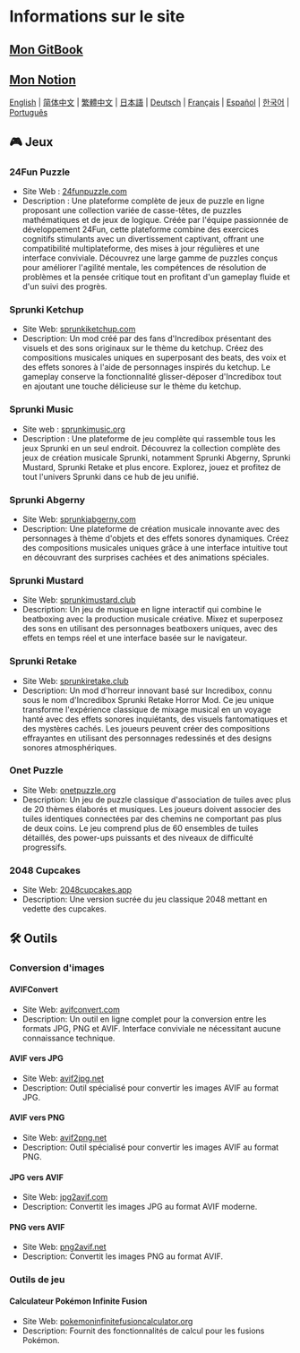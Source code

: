 # Informations sur le site

## [Mon GitBook](https://lynn-3.gitbook.io/lynn)

## [Mon Notion](https://lynn139.notion.site/MySite-15fb0b5cfa458016b389c76be0453e57)

[English](./README.md) | [简体中文](./README_CN.md) | [繁體中文](./README_TW.md) | [日本語](./README_JP.md) | [Deutsch](./README_DE.md) | [Français](./README_FR.md) | [Español](./README_ES.md) | [한국어](./README_KR.md) | [Português](./README_PT.md)

## 🎮 Jeux

### 24Fun Puzzle

- Site Web : [24funpuzzle.com](https://24funpuzzle.com?utm_source=github)
- Description : Une plateforme complète de jeux de puzzle en ligne proposant une collection variée de casse-têtes, de puzzles mathématiques et de jeux de logique. Créée par l'équipe passionnée de développement 24Fun, cette plateforme combine des exercices cognitifs stimulants avec un divertissement captivant, offrant une compatibilité multiplateforme, des mises à jour régulières et une interface conviviale. Découvrez une large gamme de puzzles conçus pour améliorer l'agilité mentale, les compétences de résolution de problèmes et la pensée critique tout en profitant d'un gameplay fluide et d'un suivi des progrès.

### Sprunki Ketchup

- Site Web: [sprunkiketchup.com](https://sprunkiketchup.com?utm_source=github)
- Description: Un mod créé par des fans d'Incredibox présentant des visuels et des sons originaux sur le thème du ketchup. Créez des compositions musicales uniques en superposant des beats, des voix et des effets sonores à l'aide de personnages inspirés du ketchup. Le gameplay conserve la fonctionnalité glisser-déposer d'Incredibox tout en ajoutant une touche délicieuse sur le thème du ketchup.

### Sprunki Music

- Site web : [sprunkimusic.org](https://sprunkimusic.org?utm_source=github)
- Description : Une plateforme de jeu complète qui rassemble tous les jeux Sprunki en un seul endroit. Découvrez la collection complète des jeux de création musicale Sprunki, notamment Sprunki Abgerny, Sprunki Mustard, Sprunki Retake et plus encore. Explorez, jouez et profitez de tout l'univers Sprunki dans ce hub de jeu unifié.

### Sprunki Abgerny

- Site Web: [sprunkiabgerny.com](https://sprunkiabgerny.com?utm_source=github)
- Description: Une plateforme de création musicale innovante avec des personnages à thème d'objets et des effets sonores dynamiques. Créez des compositions musicales uniques grâce à une interface intuitive tout en découvrant des surprises cachées et des animations spéciales.

### Sprunki Mustard

- Site Web: [sprunkimustard.club](https://sprunkimustard.club?utm_source=github)
- Description: Un jeu de musique en ligne interactif qui combine le beatboxing avec la production musicale créative. Mixez et superposez des sons en utilisant des personnages beatboxers uniques, avec des effets en temps réel et une interface basée sur le navigateur.

### Sprunki Retake

- Site Web: [sprunkiretake.club](https://sprunkiretake.club?utm_source=github)
- Description: Un mod d'horreur innovant basé sur Incredibox, connu sous le nom d'Incredibox Sprunki Retake Horror Mod. Ce jeu unique transforme l'expérience classique de mixage musical en un voyage hanté avec des effets sonores inquiétants, des visuels fantomatiques et des mystères cachés. Les joueurs peuvent créer des compositions effrayantes en utilisant des personnages redessinés et des designs sonores atmosphériques.

### Onet Puzzle

- Site Web: [onetpuzzle.org](https://onetpuzzle.org?utm_source=github)
- Description: Un jeu de puzzle classique d'association de tuiles avec plus de 20 thèmes élaborés et musiques. Les joueurs doivent associer des tuiles identiques connectées par des chemins ne comportant pas plus de deux coins. Le jeu comprend plus de 60 ensembles de tuiles détaillés, des power-ups puissants et des niveaux de difficulté progressifs.

### 2048 Cupcakes

- Site Web: [2048cupcakes.app](https://2048cupcakes.app?utm_source=github)
- Description: Une version sucrée du jeu classique 2048 mettant en vedette des cupcakes.

## 🛠️ Outils

### Conversion d'images

#### AVIFConvert

- Site Web: [avifconvert.com](https://avifconvert.com?utm_source=github)
- Description: Un outil en ligne complet pour la conversion entre les formats JPG, PNG et AVIF. Interface conviviale ne nécessitant aucune connaissance technique.

#### AVIF vers JPG

- Site Web: [avif2jpg.net](https://avif2jpg.net?utm_source=github)
- Description: Outil spécialisé pour convertir les images AVIF au format JPG.

#### AVIF vers PNG

- Site Web: [avif2png.net](https://avif2png.net?utm_source=github)
- Description: Outil spécialisé pour convertir les images AVIF au format PNG.

#### JPG vers AVIF

- Site Web: [jpg2avif.com](https://jpg2avif.com?utm_source=github)
- Description: Convertit les images JPG au format AVIF moderne.

#### PNG vers AVIF

- Site Web: [png2avif.net](https://png2avif.net?utm_source=github)
- Description: Convertit les images PNG au format AVIF.

### Outils de jeu

#### Calculateur Pokémon Infinite Fusion

- Site Web: [pokemoninfinitefusioncalculator.org](https://pokemoninfinitefusioncalculator.org?utm_source=github)
- Description: Fournit des fonctionnalités de calcul pour les fusions Pokémon.

